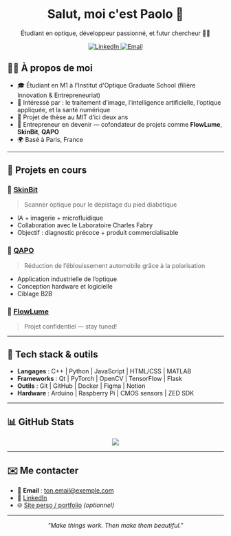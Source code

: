 <!-- Titre principal -->
<h1 align="center">Salut, moi c'est Paolo 👋</h1>

<p align="center">
  Étudiant en optique, développeur passionné, et futur chercheur 🧠💡
</p>

<p align="center">
  <a href="https://www.linkedin.com/in/paolo-cheype/">
    <img src="https://img.shields.io/badge/linkedin-0A66C2?style=for-the-badge&logo=linkedin&logoColor=white" alt="LinkedIn">
  </a>
  <a href="mailto:p.cheype05@outlook.fr">
    <img src="https://img.shields.io/badge/email-ff5722?style=for-the-badge&logo=gmail&logoColor=white" alt="Email">
  </a>
</p>


## 👨‍🎓 À propos de moi

- 🎓 Étudiant en M1 à l'Institut d'Optique Graduate School (filière Innovation & Entrepreneuriat)
- 🧪 Intéressé par : le traitement d’image, l’intelligence artificielle, l’optique appliquée, et la santé numérique
- 🧠 Projet de thèse au MIT d’ici deux ans
- 🚀 Entrepreneur en devenir — cofondateur de projets comme **FlowLume**, **SkinBit**, **QAPO**
- 🌍 Basé à Paris, France

---

## 💼 Projets en cours

### 🔬 [SkinBit](#)
> Scanner optique pour le dépistage du pied diabétique

- IA + imagerie + microfluidique
- Collaboration avec le Laboratoire Charles Fabry
- Objectif : diagnostic précoce + produit commercialisable

### 🌃 [QAPO](#)
> Réduction de l’éblouissement automobile grâce à la polarisation

- Application industrielle de l’optique
- Conception hardware et logicielle
- Ciblage B2B

### 🌊 [FlowLume](#)
> Projet confidentiel — stay tuned!

---

## 🧰 Tech stack & outils

- **Langages** : C++ | Python | JavaScript | HTML/CSS | MATLAB
- **Frameworks** : Qt | PyTorch | OpenCV | TensorFlow | Flask
- **Outils** : Git | GitHub | Docker | Figma | Notion
- **Hardware** : Arduino | Raspberry Pi | CMOS sensors | ZED SDK

---

## 📊 GitHub Stats

<p align="center">
  <img src="https://github-readme-stats.vercel.app/api?username=TonPseudoGitHub&show_icons=true&theme=default" />
</p>

---

## ✉️ Me contacter

- 📧 **Email** : [ton.email@exemple.com](mailto:ton.email@exemple.com)
- 💼 [LinkedIn](https://www.linkedin.com/in/tonprofil)  
- 🌐 [Site perso / portfolio](https://tonsiteperso.com) *(optionnel)*

---

<!-- Signature ou petite citation -->
<p align="center"><i>"Make things work. Then make them beautiful."</i></p>
